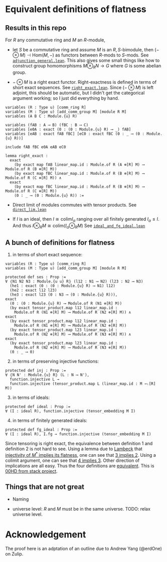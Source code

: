 # Equivalent definitions of flatness

## Results in this repo

For $R$ any commutative ring and $M$ an $R$-module,

- let $S$ be a commutative ring and assume $M$ is an $R,S$-bimodule, then $(- \otimes M) \dashv \mathrm{Hom}(M, -)$ as functors between $R$-mods to $S$-mods. See [`adjunction_general.lean`](src/adjunction_general.lean#L363). This also gives some small things like how to construct group homomorphisms $M \otimes_R N \to G$ where $G$ is some abelian group.

- $- \otimes M$ is a right exact functor. Right-exactness is defined in terms of short exact sequences. See [`right_exact.lean`](src/right_exact.lean#L194). Since $(- \otimes M)$ is left adjoint, this should be automatic, but I didn't get the categorical argument working; so I just did everything by hand.

```lean
variables (R : Type u) [comm_ring R]
variables (M : Type u) [add_comm_group M] [module R M]
variables (A B C : Module.{u} R)

variables (fAB : A ⟶ B) (fBC : B ⟶ C)
variables [e0A : exact (0 : (0 : Module.{u} R) ⟶ _) fAB] 
variables [eAB : exact fAB fBC] [eC0 : exact fBC (0 : _ ⟶ (0 : Module.{u} R))]

include fAB fBC e0A eAB eC0

lemma right_exact :
  exact 
    (by exact map fAB linear_map.id : Module.of R (A ⊗[R] M) ⟶ Module.of R (B ⊗[R] M)) 
    (by exact map fBC linear_map.id : Module.of R (B ⊗[R] M) ⟶ Module.of R (C ⊗[R] M)) ∧
  exact 
    (by exact map fBC linear_map.id : Module.of R (B ⊗[R] M) ⟶ Module.of R (C ⊗[R] M))
    (0 : _ ⟶ (0 : Module.{u} R)) :=
```

- Direct limit of modules commutes with tensor products. See [`direct_lim.lean`](src/direct_lim.lean#L99)

- If $I$ is an ideal, then $I \cong \mathrm{colim} I_\alpha$ ranging over all finitely generated $I_\alpha\le I$. And thus $I \otimes_R M \cong \mathrm{colim}(I_\alpha\otimes_R M)$ See [`ideal_and_fg_ideal.lean`](src/ideal_and_fg_ideal.lean)

## A bunch of definitions for flatness

1. in terms of short exact sequence:

```lean
variables (R : Type u) [comm_ring R] 
variables (M : Type u) [add_comm_group M] [module R M]

protected def ses : Prop :=
∀ ⦃N1 N2 N3 : Module.{u u} R⦄ (l12 : N1 ⟶ N2) (l23 : N2 ⟶ N3)
  (he1 : exact (0 : (0 : Module.{u} R) ⟶ N1) l12)
  (he2 : exact l12 l23)
  (he3 : exact l23 (0 : N3 ⟶ (0 : Module.{u} R))),
exact 
  (0 : (0 : Module.{u} R) ⟶ Module.of R (N1 ⊗[R] M))  
  (by exact tensor_product.map l12 linear_map.id : 
    Module.of R (N1 ⊗[R] M) ⟶ Module.of R (N2 ⊗[R] M)) ∧
exact 
  (by exact tensor_product.map l12 linear_map.id : 
    Module.of R (N1 ⊗[R] M) ⟶ Module.of R (N2 ⊗[R] M)) 
  (by exact tensor_product.map l23 linear_map.id : 
    Module.of R (N2 ⊗[R] M) ⟶ Module.of R (N3 ⊗[R] M)) ∧
exact
  (by exact tensor_product.map l23 linear_map.id : 
    Module.of R (N2 ⊗[R] M) ⟶ Module.of R (N3 ⊗[R] M))
  (0 : _ ⟶ 0)
```

2. in terms of preserving injective functions:

```lean
protected def inj : Prop :=
∀ ⦃N N' : Module.{u} R⦄ (L : N ⟶ N'), 
  function.injective L →
  function.injective (tensor_product.map L (linear_map.id : M →ₗ[R] M)) 
```

3. in terms of ideals:

```lean
protected def ideal : Prop :=
∀ (I : ideal R), function.injective (tensor_embedding M I)
```

4. in terms of finitely generated ideals:

```lean
protected def fg_ideal : Prop :=
∀ (I : ideal R), I.fg → function.injective (tensor_embedding M I)
```

Since tensoring is right exact, the equivalence between definition 1 and definition 2 is not hard to see. Using a lemma due to [Lambeck](doc/Lambek.pdf) that [injectivity of $M^*$ implies its flatness](src/flat.lean#117), one can see that [3 implies 2](src/flat.lean#204). Using a colimit argument, one can see that [4 implies 3](src/flat.lean#214). Other direction of implications are all easy. Thus the four definitions are [equivalent](src/flat.lean#223). This is [00HD from stack project](https://stacks.math.columbia.edu/tag/00HD).

## Things that are not great

- Naming

- universe level: $R$ and $M$ must be in the same universe. TODO: relax universe level.

# Acknowledgement

The proof here is an adptation of an outline due to Andrew Yang (@erdOne) on Zulip.
